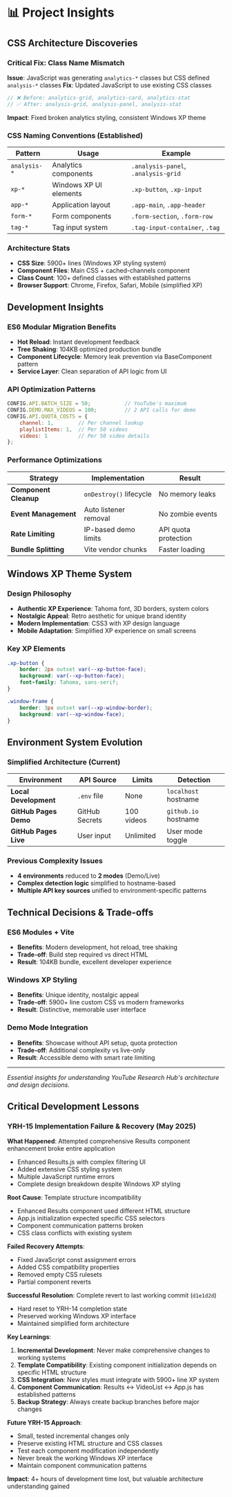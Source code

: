 # 📊 Project Insights

## CSS Architecture Discoveries

### Critical Fix: Class Name Mismatch
**Issue**: JavaScript was generating `analytics-*` classes but CSS defined `analysis-*` classes
**Fix**: Updated JavaScript to use existing CSS classes
```javascript
// ❌ Before: analytics-grid, analytics-card, analytics-stat
// ✅ After: analysis-grid, analysis-panel, analysis-stat
```
**Impact**: Fixed broken analytics styling, consistent Windows XP theme

### CSS Naming Conventions (Established)
| Pattern | Usage | Example |
|---------|-------|---------|
| `analysis-*` | Analytics components | `.analysis-panel`, `.analysis-grid` |
| `xp-*` | Windows XP UI elements | `.xp-button`, `.xp-input` |
| `app-*` | Application layout | `.app-main`, `.app-header` |
| `form-*` | Form components | `.form-section`, `.form-row` |
| `tag-*` | Tag input system | `.tag-input-container`, `.tag` |

### Architecture Stats
- **CSS Size**: 5900+ lines (Windows XP styling system)
- **Component Files**: Main CSS + cached-channels component
- **Class Count**: 100+ defined classes with established patterns
- **Browser Support**: Chrome, Firefox, Safari, Mobile (simplified XP)

## Development Insights

### ES6 Modular Migration Benefits
- **Hot Reload**: Instant development feedback
- **Tree Shaking**: 104KB optimized production bundle
- **Component Lifecycle**: Memory leak prevention via BaseComponent pattern
- **Service Layer**: Clean separation of API logic from UI

### API Optimization Patterns
```javascript
CONFIG.API.BATCH_SIZE = 50;           // YouTube's maximum
CONFIG.DEMO.MAX_VIDEOS = 100;         // 2 API calls for demo
CONFIG.API.QUOTA_COSTS = {
    channel: 1,        // Per channel lookup
    playlistItems: 1,  // Per 50 videos  
    videos: 1          // Per 50 video details
};
```

### Performance Optimizations
| Strategy | Implementation | Result |
|----------|---------------|--------|
| **Component Cleanup** | `onDestroy()` lifecycle | No memory leaks |
| **Event Management** | Auto listener removal | No zombie events |
| **Rate Limiting** | IP-based demo limits | API quota protection |
| **Bundle Splitting** | Vite vendor chunks | Faster loading |

## Windows XP Theme System

### Design Philosophy
- **Authentic XP Experience**: Tahoma font, 3D borders, system colors
- **Nostalgic Appeal**: Retro aesthetic for unique brand identity  
- **Modern Implementation**: CSS3 with XP design language
- **Mobile Adaptation**: Simplified XP experience on small screens

### Key XP Elements
```css
.xp-button {
    border: 2px outset var(--xp-button-face);
    background: var(--xp-button-face);
    font-family: Tahoma, sans-serif;
}

.window-frame {
    border: 3px outset var(--xp-window-border);
    background: var(--xp-window-face);
}
```

## Environment System Evolution

### Simplified Architecture (Current)
| Environment | API Source | Limits | Detection |
|-------------|------------|--------|-----------|
| **Local Development** | `.env` file | None | `localhost` hostname |
| **GitHub Pages Demo** | GitHub Secrets | 100 videos | `github.io` hostname |
| **GitHub Pages Live** | User input | Unlimited | User mode toggle |

### Previous Complexity Issues
- **4 environments** reduced to **2 modes** (Demo/Live)
- **Complex detection logic** simplified to hostname-based
- **Multiple API key sources** unified to environment-specific patterns

## Technical Decisions & Trade-offs

### ES6 Modules + Vite
- **Benefits**: Modern development, hot reload, tree shaking
- **Trade-off**: Build step required vs direct HTML
- **Result**: 104KB bundle, excellent developer experience

### Windows XP Styling
- **Benefits**: Unique identity, nostalgic appeal
- **Trade-off**: 5900+ line custom CSS vs modern frameworks
- **Result**: Distinctive, memorable user interface

### Demo Mode Integration  
- **Benefits**: Showcase without API setup, quota protection
- **Trade-off**: Additional complexity vs live-only
- **Result**: Accessible demo with smart rate limiting

---

*Essential insights for understanding YouTube Research Hub's architecture and design decisions.*

## Critical Development Lessons

### YRH-15 Implementation Failure & Recovery (May 2025)

**What Happened**: Attempted comprehensive Results component enhancement broke entire application
- Enhanced Results.js with complex filtering UI
- Added extensive CSS styling system
- Multiple JavaScript runtime errors
- Complete design breakdown despite Windows XP styling

**Root Cause**: Template structure incompatibility
- Enhanced Results component used different HTML structure
- App.js initialization expected specific CSS selectors
- Component communication patterns broken
- CSS class conflicts with existing system

**Failed Recovery Attempts**:
- Fixed JavaScript const assignment errors
- Added CSS compatibility properties
- Removed empty CSS rulesets
- Partial component reverts

**Successful Resolution**: Complete revert to last working commit (`d1e1d2d`)
- Hard reset to YRH-14 completion state
- Preserved working Windows XP interface
- Maintained simplified form architecture

**Key Learnings**:
1. **Incremental Development**: Never make comprehensive changes to working systems
2. **Template Compatibility**: Existing component initialization depends on specific HTML structure
3. **CSS Integration**: New styles must integrate with 5900+ line XP system
4. **Component Communication**: Results ↔ VideoList ↔ App.js has established patterns
5. **Backup Strategy**: Always create backup branches before major changes

**Future YRH-15 Approach**:
- Small, tested incremental changes only
- Preserve existing HTML structure and CSS classes
- Test each component modification independently
- Never break the working Windows XP interface
- Maintain component communication patterns

**Impact**: 4+ hours of development time lost, but valuable architecture understanding gained 